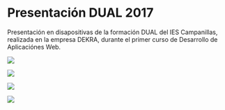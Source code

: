 # Presentación DUAL 2017
Presentación en disapositivas de la formación DUAL del IES Campanillas, realizada en la empresa DEKRA,
durante el primer curso de Desarrollo de Aplicaciónes Web.

![](1.png)

![](2.png)

![](3.png)

![](4.png)
